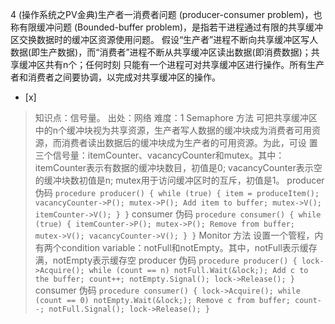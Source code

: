 4
(操作系统之PV金典)生产者一消费者问题 (producer-consumer problem)，也称有限缓冲问题 (Bounded-buffer
problem)，是指若干进程通过有限的共享缓冲区交换数据时的缓冲区资源使用问题。
假设“生产者”进程不断向共享缓冲区写人数据(即生产数据)，而“消费者”进程不断从共享缓冲区读出数据(即消费数据)；共享缓冲区共有n个；任何时刻
只能有一个进程可对共享缓冲区进行操作。所有生产者和消费者之间要协调，以完成对共享缓冲区的操作。  
- [x]  

> 知识点：信号量。
> 出处：网络
> 难度：1
> Semaphore 方法
> 可把共享缓冲区中的n个缓冲块视为共享资源，生产者写人数据的缓冲块成为消费者可用资源，而消费者读出数据后的缓冲块成为生产者的可用资源。为此，可设
> 置三个信号量：itemCounter、vacancyCounter和mutex。其中：
>  itemCounter表示有数据的缓冲块数目，初值是0;
>  vacancyCounter表示空的缓冲块数初值是n;
>  mutex用于访问缓冲区时的互斥，初值是1。
> producer 伪码
>     ```
>     procedure producer() {
>         while (true) {
>             item = produceItem();
>             vacancyCounter->P();
>                 mutex->P();
>                     Add item to buffer;
>                 mutex->V();
>             itemCounter->V();
>         }
>     }
>     ```
> consumer 伪码
>     ```
>     procedure consumer() {
>         while (true) {
>             itemCounter->P();
>                 mutex->P();
>                     Remove from buffer;
>                 mutex->V();
>             vacancyCounter->V();
>         }
>     }
>     ```
> Monitor 方法
> 设置一个管程，内有两个condition variable：notFull和notEmpty。其中，notFull表示缓存满，notEmpty表示缓存空
> producer 伪码
>     ```
>     procedure producer() {
>         lock->Acquire();
>         while (count == n)
>             notFull.Wait(&lock;);
>         Add c to the buffer;
>         count++;
>         notEmpty.Signal();
>         lock->Release();
>     }
>     ```
> consumer 伪码
>     ```
>     procedure consumer() {
>         lock->Acquire();
>         while (count == 0)
>             notEmpty.Wait(&lock;);
>         Remove c from buffer;
>         count--;
>         notFull.Signal();
>         lock->Release();
>     }
>     ```
>     
